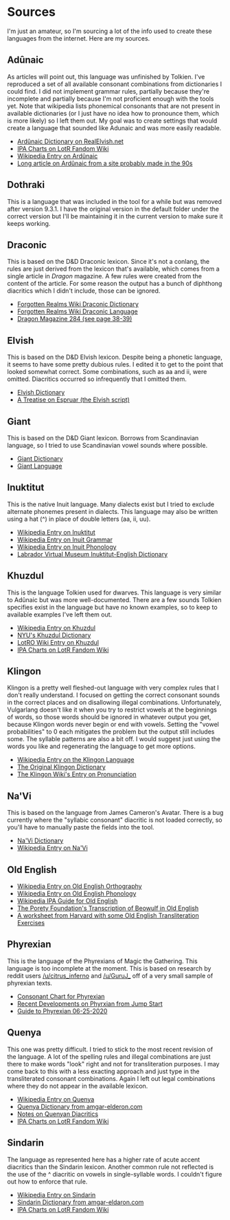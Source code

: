 # Sources
I'm just an amateur, so I'm sourcing a lot of the info used to create these languages from the internet. Here are my sources.

## Adûnaic

As articles will point out, this language was unfinished by Tolkien. I've reproduced a set of all available consonant combinations from dictionaries I could find. I did not implement grammar rules, partially because they're incomplete and partially because I'm not proficient enough with the tools yet. Note that wikipedia lists phonemical consonants that are not present in available dictionaries (or I just have no idea how to pronounce them, which is more likely) so I left them out. My goal was to create settings that would create a language that sounded like Adunaic and was more easily readable.

- [Ardûnaic Dictionary on RealElvish.net](https://realelvish.net/wordlists/adunaic/dictionary/)
- [IPA Charts on LotR Fandom Wiki](https://lotr.fandom.com/wiki/IPA_charts)
- [Wikipedia Entry on Ardûnaic](https://en.wikipedia.org/wiki/Ad%C3%BBnaic)
- [Long article on Ardûnaic from a site probably made in the 90s](https://folk.uib.no/hnohf/adunaic.htm)

## Dothraki

This is a language that was included in the tool for a while but was removed after version 9.3.1. I have the original version in the default folder under the correct version but I'll be maintaining it in the current version to make sure it keeps working.

## Draconic

This is based on the D&D Draconic lexicon. Since it's not a conlang, the rules are just derived from the lexicon that's available, which comes from a single article in _Dragon_ magazine. A few rules were created from the content of the article. For some reason the output has a bunch of diphthong diacritics which I didn't include, those can be ignored.

- [Forgotten Realms Wiki Draconic Dictionary](https://forgottenrealms.fandom.com/wiki/Draconic_dictionary)
- [Forgotten Realms Wiki Draconic Language](https://forgottenrealms.fandom.com/wiki/Draconic_language)
- [Dragon Magazine 284 (see page 38-39)](https://archive.org/stream/DragonMagazine260_201801/DragonMagazine284#page/n37/mode/1up)

## Elvish

This is based on the D&D Elvish lexicon. Despite being a phonetic language, it seems to have some pretty dubious rules. I edited it to get to the point that looked somewhat correct. Some combinations, such as aa and ii, were omitted. Diacritics occurred so infrequently that I omitted them.

- [Elvish Dictionary](http://www.candlekeep.com/library/articles/diction_elf.htm)
- [A Treatise on Espruar (the Elvish script)](https://freepdfhosting.com/5f6a747504.pdf)

## Giant

This is based on the D&D Giant lexicon. Borrows from Scandinavian language, so I tried to use Scandinavian vowel sounds where possible.

- [Giant Dictionary](https://forgottenrealms.fandom.com/wiki/Giant_dictionary)
- [Giant Language](https://forgottenrealms.fandom.com/wiki/Giant_language)

## Inuktitut

This is the native Inuit language. Many dialects exist but I tried to exclude alternate phonemes present in dialects. This language may also be written using a hat (^) in place of double letters (aa, ii, uu).

- [Wikipedia Entry on Inuktitut](https://en.wikipedia.org/wiki/Inuktitut)
- [Wikipedia Entry on Inuit Grammar](https://en.wikipedia.org/wiki/Inuit_grammar)
- [Wikipedia Entry on Inuit Phonology](https://en.wikipedia.org/wiki/Inuit_phonology)
- [Labrador Virtual Museum Inuktitut-English Dictionary](http://www.labradorvirtualmuseum.ca/inuttut-english.htm)

## Khuzdul

This is the language Tolkien used for dwarves. This language is very similar to Adûnaic but was more well-documented. There are a few sounds Tolkien specifies exist in the language but have no known examples, so to keep to available examples I've left them out.

- [Wikipedia Entry on Khuzdul](https://en.wikipedia.org/wiki/Khuzdul)
- [NYU's Khuzdul Dictionary](http://pages.stern.nyu.edu/~adamodar/ryan/Linguistics/Dictionaries/Dwarvish%20Dictionary.htm)
- [LotRO Wiki Entry on Khuzdul](https://lotro-wiki.com/index.php/Khuzdul)
- [IPA Charts on LotR Fandom Wiki](https://lotr.fandom.com/wiki/IPA_charts)

## Klingon

Klingon is a pretty well fleshed-out language with very complex rules that I don't really understand. I focused on getting the correct consonant sounds in the correct places and on disallowing illegal combinations. Unfortunately, Vulgarlang doesn't like it when you try to restrict vowels at the beginnings of words, so those words should be ignored in whatever output you get, because Klingon words never begin or end with vowels. Setting the "vowel probabilities" to 0 each mitigates the problem but the output still includes some. The syllable patterns are also a bit off. I would suggest just using the words you like and regenerating the language to get more options.

- [Wikipedia Entry on the Klingon Language](https://en.wikipedia.org/wiki/Klingon_language)
- [The Original Klingon Dictionary](https://startrekestonia.ucoz.ru/_fr/0/The-Klingon-Dic.pdf)
- [The Klingon Wiki's Entry on Pronunciation](http://klingon.wiki/En/Pronunciation)

## Na'Vi

This is based on the language from James Cameron's Avatar. There is a bug currently where the "syllabic consonant" diacritic is not loaded correctly, so you'll have to manually paste the fields into the tool.

- [Na'Vi Dictionary](https://eanaeltu.learnnavi.org/dicts/NaviDictionary.pdf)
- [Wikipedia Entry on Na'Vi](https://en.wikipedia.org/wiki/Na'vi_language)

## Old English

- [Wikipedia Entry on Old English Orthography](https://en.wikipedia.org/wiki/Old_English#Orthography)
- [Wikipedia Entry on Old English Phonology](https://en.wikipedia.org/wiki/Old_English_phonology)
- [Wikipedia IPA Guide for Old English](https://en.wikipedia.org/wiki/Help:IPA/Old_English)
- [The Porety Foundation's Transcription of Beowulf in Old English](https://www.poetryfoundation.org/poems/43521/beowulf-old-english-version)
- [A worksheet from Harvard with some Old English Transliteration Exercises](https://sites.fas.harvard.edu/~eng101/workbook/old-eng/transcription/oe-babel-transcription.pdf)

## Phyrexian

This is the language of the Phyrexians of Magic the Gathering. This language is too incomplete at the moment. This is based on research by reddit users [/u/citrus_inferno](https://www.reddit.com/user/citrus_inferno) and [/u/GuruJ_](https://www.reddit.com/user/GuruJ_) off of a very small sample of phyrexian texts.

- [Consonant Chart for Phyrexian](https://www.reddit.com/r/magicTCG/comments/dfpigy/a_partial_parsing_of_the_phyrexian_alphabet/)
- [Recent Developments on Phyrxian from Jump Start](https://www.reddit.com/r/magicTCG/comments/he2dxn/partial_translation_of_the_phyrexian_swamp_lore/)
- [Guide to Phyrexian 06-25-2020](https://www.reddit.com/r/magicTCG/comments/hfdxtt/guide_to_phyrexian_version_0%CE%B1_20200625/)

## Quenya

This one was pretty difficult. I tried to stick to the most recent revision of the language. A lot of the spelling rules and illegal combinations are just there to make words "look" right and not for transliteration purposes. I may come back to this with a less exacting approach and just type in the transliterated consonant combinations. Again I left out legal combinations where they do not appear in the available lexicon.

- [Wikipedia Entry on Quenya](https://en.wikipedia.org/wiki/Quenya)
- [Quenya Dictionary from amgar-elderon.com](https://ambar-eldaron.com/telechargements/quenya-engl-A4.pdf)
- [Notes on Quenyan Diacritics](https://middleearthreflections.com/2019/12/05/dots-and-curls-on-the-diacritics-in-quenya-and-sindarin/)
- [IPA Charts on LotR Fandom Wiki](https://lotr.fandom.com/wiki/IPA_charts)

## Sindarin

The language as represented here has a higher rate of acute accent diacritics than the Sindarin lexicon. Another common rule not reflected is the use of the ^ diacritic on vowels in single-syllable words. I couldn't figure out how to enforce that rule.

- [Wikipedia Entry on Sindarin](https://en.wikipedia.org/wiki/Sindarin)
- [Sindarin Dictionary from amgar-eldaron.com](https://www.ambar-eldaron.com/english/downloads/sindarin-english.pdf)
- [IPA Charts on LotR Fandom Wiki](https://lotr.fandom.com/wiki/IPA_charts)